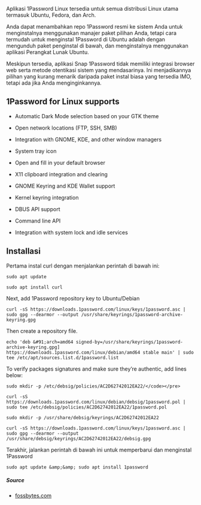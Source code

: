 
Aplikasi 1Password Linux tersedia untuk semua distribusi Linux utama termasuk Ubuntu, Fedora, dan Arch.

Anda dapat menambahkan repo 1Password resmi ke sistem Anda untuk menginstalnya menggunakan manajer paket pilihan Anda, tetapi cara termudah untuk menginstal 1Password di Ubuntu adalah dengan mengunduh paket penginstal di bawah, dan menginstalnya menggunakan aplikasi Perangkat Lunak Ubuntu.

Meskipun tersedia, aplikasi Snap 1Password tidak memiliki integrasi browser web serta metode otentikasi sistem yang mendasarinya. Ini menjadikannya pilihan yang kurang menarik daripada paket instal biasa yang tersedia IMO, tetapi ada jika Anda menginginkannya.

## 1Password for Linux supports

- Automatic Dark Mode selection based on your GTK theme

- Open network locations (FTP, SSH, SMB)
- Integration with GNOME, KDE, and other window managers
- System tray icon
- Open and fill in your default browser
- X11 clipboard integration and clearing
- GNOME Keyring and KDE Wallet support
- Kernel keyring integration
- DBUS API support
- Command line API
- Integration with system lock and idle services

## Installasi

Pertama instal curl dengan menjalankan perintah di bawah ini:

```shell
sudo apt update
```

```shell
sudo apt install curl
```

Next, add 1Password repository key to Ubuntu/Debian

```shell
curl -sS https://downloads.1password.com/linux/keys/1password.asc | sudo gpg --dearmor --output /usr/share/keyrings/1password-archive-keyring.gpg
```

Then create a repository file.

```shell
echo 'deb &#91;arch=amd64 signed-by=/usr/share/keyrings/1password-archive-keyring.gpg] https://downloads.1password.com/linux/debian/amd64 stable main' | sudo tee /etc/apt/sources.list.d/1password.list
```
To verify packages signatures and make sure they’re authentic, add lines below:

```shell
sudo mkdir -p /etc/debsig/policies/AC2D62742012EA22/</code></pre>
```

```shell
curl -sS https://downloads.1password.com/linux/debian/debsig/1password.pol | sudo tee /etc/debsig/policies/AC2D62742012EA22/1password.pol
```

```shell
sudo mkdir -p /usr/share/debsig/keyrings/AC2D62742012EA22
```

```shell
curl -sS https://downloads.1password.com/linux/keys/1password.asc | sudo gpg --dearmor --output /usr/share/debsig/keyrings/AC2D62742012EA22/debsig.gpg
```

Terakhir, jalankan perintah di bawah ini untuk memperbarui dan menginstal 1Password

```shell
sudo apt update &amp;&amp; sudo apt install 1password
```

##### Source

- [fossbytes.com](https://fossbytes.com/how-to-install-1password-on-linux/)